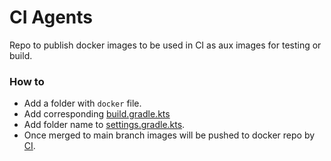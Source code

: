 # CI Agents
Repo to publish docker images to be used in CI as aux images for testing or build.

### How to 
- Add a folder with `docker` file.
- Add corresponding [build.gradle.kts](./sbt-agent/build.gradle.kts)
- Add folder name to [settings.gradle.kts](./settings.gradle.kts).
- Once merged to main branch images will be pushed to docker repo by [CI](./.github/workflows/ci.yml).

